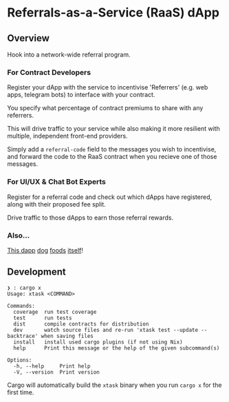 # Referrals-as-a-Service (RaaS) dApp

## Overview

Hook into a network-wide referral program.

### For Contract Developers

Register your dApp with the service to incentivise 'Referrers' (e.g. web apps, telegram bots) to interface with your contract.

You specify what percentage of contract premiums to share with any referrers. 

This will drive traffic to your service while also making it more resilient with multiple, independent front-end providers.

Simply add a `referral-code` field to the messages you wish to incentivise, and forward the code to the RaaS contract when you recieve one of those messages. 

### For UI/UX & Chat Bot Experts

Register for a referral code and check out which dApps have registered, along with their proposed fee split. 

Drive traffic to those dApps to earn those referral rewards.

### Also...

[This dapp][1] [dog][2] [foods][3] [itself][4]!

[1]: https://github.com/v26-solutions/raas-dapp/blob/ab6878c33fbe1de87c0e181df39f7bde717cd32d/crates/cosmwasm/archway/drivers/hub.rs#L164 
[2]: https://github.com/v26-solutions/raas-dapp/blob/ab6878c33fbe1de87c0e181df39f7bde717cd32d/tests/referrals_archway_drivers/hub.rs#L112
[3]: https://github.com/v26-solutions/raas-dapp/blob/ab6878c33fbe1de87c0e181df39f7bde717cd32d/crates/cosmwasm/archway/drivers/hub.rs#L192
[4]: https://github.com/v26-solutions/raas-dapp/blob/ab6878c33fbe1de87c0e181df39f7bde717cd32d/tests/referrals_archway_drivers/hub.rs#L352

## Development

```
❯ : cargo x
Usage: xtask <COMMAND>

Commands:
  coverage  run test coverage
  test      run tests
  dist      compile contracts for distribution
  dev       watch source files and re-run 'xtask test --update --backtrace' when saving files
  install   install used cargo plugins (if not using Nix)
  help      Print this message or the help of the given subcommand(s)

Options:
  -h, --help     Print help
  -V, --version  Print version 
```

Cargo will automatically build the `xtask` binary when you run `cargo x` for the first time.

